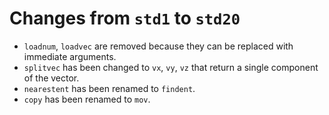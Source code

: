 # Changes from `std1` to `std20`

- `loadnum`, `loadvec` are removed because they can be replaced with immediate arguments.
- `splitvec` has been changed to `vx`, `vy`, `vz` that return a single component of the vector.
- `nearestent` has been renamed to `findent`.
- `copy` has been renamed to `mov`.